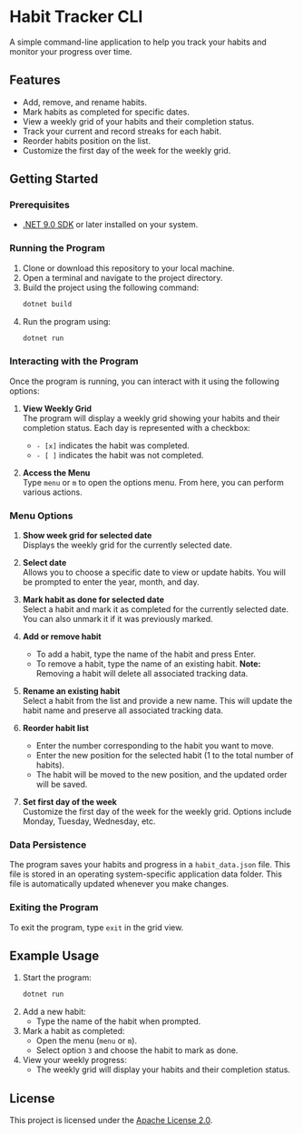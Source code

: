 # Habit Tracker CLI

A simple command-line application to help you track your habits and monitor your progress over time.

## Features

- Add, remove, and rename habits.
- Mark habits as completed for specific dates.
- View a weekly grid of your habits and their completion status.
- Track your current and record streaks for each habit.
- Reorder habits position on the list.
- Customize the first day of the week for the weekly grid.

## Getting Started

### Prerequisites

- [.NET 9.0 SDK](https://dotnet.microsoft.com/download) or later installed on your system.

### Running the Program

1. Clone or download this repository to your local machine.
2. Open a terminal and navigate to the project directory.
3. Build the project using the following command:
   ```sh
   dotnet build
   ```
4. Run the program using:
   ```sh
   dotnet run
   ```

### Interacting with the Program

Once the program is running, you can interact with it using the following options:

1. **View Weekly Grid**  
   The program will display a weekly grid showing your habits and their completion status. Each day is represented with a checkbox:
   - `- [x]` indicates the habit was completed.
   - `- [ ]` indicates the habit was not completed.

2. **Access the Menu**  
   Type `menu` or `m` to open the options menu. From here, you can perform various actions.

### Menu Options

1. **Show week grid for selected date**  
   Displays the weekly grid for the currently selected date.

2. **Select date**  
   Allows you to choose a specific date to view or update habits. You will be prompted to enter the year, month, and day.

3. **Mark habit as done for selected date**  
   Select a habit and mark it as completed for the currently selected date. You can also unmark it if it was previously marked.

4. **Add or remove habit**  
   - To add a habit, type the name of the habit and press Enter.
   - To remove a habit, type the name of an existing habit. **Note:** Removing a habit will delete all associated tracking data.

5. **Rename an existing habit**  
   Select a habit from the list and provide a new name. This will update the habit name and preserve all associated tracking data.

6. **Reorder habit list**  
   - Enter the number corresponding to the habit you want to move.
   - Enter the new position for the selected habit (1 to the total number of habits).
   - The habit will be moved to the new position, and the updated order will be saved.

7. **Set first day of the week**  
   Customize the first day of the week for the weekly grid. Options include Monday, Tuesday, Wednesday, etc.

### Data Persistence

The program saves your habits and progress in a `habit_data.json` file. This file is stored in an operating system-specific application data folder. This file is automatically updated whenever you make changes.

### Exiting the Program

To exit the program, type `exit` in the grid view.

## Example Usage

1. Start the program:
   ```sh
   dotnet run
   ```
2. Add a new habit:
   - Type the name of the habit when prompted.
3. Mark a habit as completed:
   - Open the menu (`menu` or `m`).
   - Select option `3` and choose the habit to mark as done.
4. View your weekly progress:
   - The weekly grid will display your habits and their completion status.

## License

This project is licensed under the [Apache License 2.0](LICENSE).